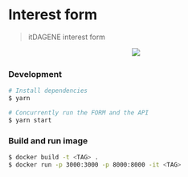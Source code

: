 # Interest form

> itDAGENE interest form

<p align="center">
  <img />
<img src="https://i.imgur.com/2Da2V7M.png" />
</p>

### Development
```zsh
# Install dependencies
$ yarn

# Concurrently run the FORM and the API
$ yarn start
```

### Build and run image
```zsh
$ docker build -t <TAG> .
$ docker run -p 3000:3000 -p 8000:8000 -it <TAG>
```
